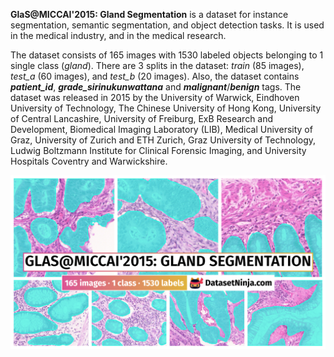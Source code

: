 **GlaS@MICCAI'2015: Gland Segmentation** is a dataset for instance segmentation, semantic segmentation, and object detection tasks. It is used in the medical industry, and in the medical research. 

The dataset consists of 165 images with 1530 labeled objects belonging to 1 single class (*gland*). There are 3 splits in the dataset: *train* (85 images), *test_a* (60 images), and *test_b* (20 images). Also, the dataset contains ***patient_id***, ***grade_sirinukunwattana*** and ***malignant***/***benign*** tags. The dataset was released in 2015 by the University of Warwick, Eindhoven University of Technology, The Chinese University of Hong Kong, University of Central Lancashire, University of Freiburg, ExB Research and Development, Biomedical Imaging Laboratory (LIB), Medical University of Graz, University of Zurich and ETH Zurich, Graz University of Technology, Ludwig Boltzmann Institute for Clinical Forensic Imaging, and University Hospitals Coventry and Warwickshire.

<img src="https://github.com/dataset-ninja/gland-segmentation/raw/main/visualizations/poster.png">
